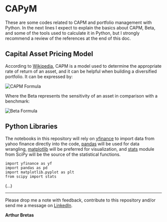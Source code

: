 # CAPyM

These are some codes related to CAPM and portfolio management with Python. In the next lines I expect to explain the basics about CAPM, Beta, and some of the tools used to calculate it in Python, but I strongly recommend a review of the references at the end of this doc.

## Capital Asset Pricing Model

According to [Wikipedia](https://en.wikipedia.org/wiki/Capital_asset_pricing_model), CAPM is a model used to determine the appropriate rate of return of an asset, and it can be helpful when building a diversified portfolio. It can be expressed by:

![CAPM Formula](https://wikimedia.org/api/rest_v1/media/math/render/svg/0c9bd79589a7b9a957151f62b5dc2fcb285173a6)

Where the Beta represents the sensitivity of an asset in comparison with a benchmark:

![Beta Formula](https://wikimedia.org/api/rest_v1/media/math/render/svg/324ae3c4d7c5bf5816517265100de60f9f603547)

## Python Libraries

The notebooks in this repository will rely on [yfinance](https://pypi.org/project/yfinance/) to import data from yahoo finance directly into the code, [pandas](https://pandas.pydata.org/docs/) will be used for data wrangling, [matplotlib](https://matplotlib.org/3.3.2/contents.html) will be preferred for visualization, and [stats](https://docs.scipy.org/doc/scipy/reference/stats.html) module from SciPy will be the source of the statistical functions.

    import yfinance as yf
    import pandas as pd
    import matplotlib.pyplot as plt
    from scipy import stats

(...)

------------

Please drop me a note with feedback, contribute to this repository and/or send me a message on [LinkedIn](https://www.linkedin.com/in/arthurbretas/).

**Arthur Bretas**
